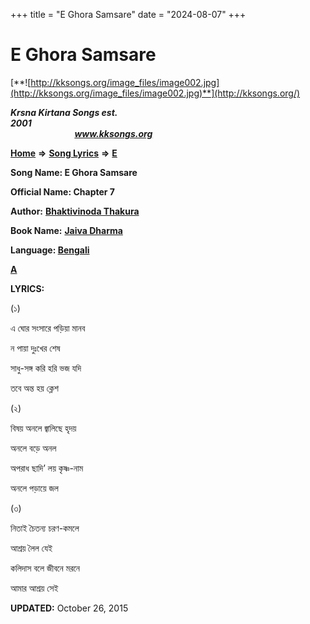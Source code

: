 +++
title = "E Ghora Samsare"
date = "2024-08-07"
+++

# E Ghora Samsare
[**![http://kksongs.org/image_files/image002.jpg](http://kksongs.org/image_files/image002.jpg)**](http://kksongs.org/)

**_Krsna Kirtana Songs est. 2001_**                                                                                                                                                 **_www.kksongs.org_**

[**Home**](http://kksongs.org/) **⇒** [**Song Lyrics**](http://kksongs.org/lyrics.html) **⇒** [**E**](http://kksongs.org/songs/song_e.html)

**Song Name: E Ghora Samsare**

**Official Name: Chapter 7**

**Author:** [**Bhaktivinoda Thakura**](http://kksongs.org/authors/list/bhaktivinoda.html)

**Book Name:** **[Jaiva Dharma](http://kksongs.org/authors/literature/jaivadharma.html)**

**Language: [Bengali](http://kksongs.org/language/list/bengali.html)**

**[A](http://kksongs.org/songs/e/eghorasamsare.html)**

**LYRICS:**

(১)

এ ঘোর সংসারে পড়িয়া মানব

ন পায়া দুঃখের শেষ

সাধু\-সঙ্গ করি হরি ভজ যদি

তবে অন্ত হয় ক্লেশ

(২)

বিষয় অনলে জ্বালিছে হৃদয়

অনলে বড়ে অনল

অপরাধ ছাদি’ লয় কৃষ্ণ\-নাম

অনলে পড়ায়ে জল

(৩)

নিতা‌ই চৈতন্য চরণ\-কমলে

আশ্রয় লৈল যে‌ই

কলিদাস বলে জীবনে মরনে

আমার আশ্রয় সে‌ই

**UPDATED:** October 26, 2015